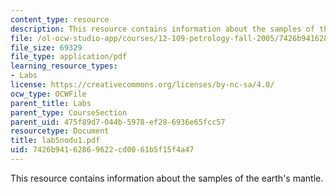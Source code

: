 ```yaml
---
content_type: resource
description: This resource contains information about the samples of the earth's mantle.
file: /ol-ocw-studio-app/courses/12-109-petrology-fall-2005/7426b94162869622cd0061b5f15f4a47_lab5nodu1.pdf
file_size: 69329
file_type: application/pdf
learning_resource_types:
- Labs
license: https://creativecommons.org/licenses/by-nc-sa/4.0/
ocw_type: OCWFile
parent_title: Labs
parent_type: CourseSection
parent_uid: 475f89d7-044b-5978-ef28-6936e65fcc57
resourcetype: Document
title: lab5nodu1.pdf
uid: 7426b941-6286-9622-cd00-61b5f15f4a47
---
```

This resource contains information about the samples of the earth's mantle.
